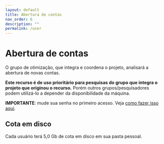 ```yaml
---
layout: default
title: Abertura de contas
nav_order: 6
description: ""
permalink: /user
---
```


# Abertura de contas

O grupo de otimização, que integra e coordena o projeto, analisará a abertura de novas contas.

**Este recurso é de uso prioritário para pesquisas do grupo que integra o projeto que originou o recurso.** Porém outros grupos/pesquisadores podem utilizá-lo a depender da disponibilidade da máquina.

**IMPORTANTE**: mude sua senha no primeiro acesso. Veja [como fazer isso aqui](https://otimizacaoufes.github.io/cmd).

## Cota em disco

Cada usuário terá 5,0 Gb de cota em disco em sua pasta pessoal.
